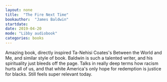 ```yaml
---
layout: none
title:  "The Fire Next Time"
bookauthor:  "James Baldwin"
startdate:
date: 2019-04-20
mode: "Libby audiobook"
categories: books
---
```


Amazing book, directly inspired Ta-Nehisi Coates's Between the World and Me,
and similar style of book. Baldwin is such a talented writer, and his
spirituality just bleeds off the page. Talks in really deep terms how racism
hurts all of us, and that white America's only hope for redemption is justice
for blacks. Still feels super relevant today.
